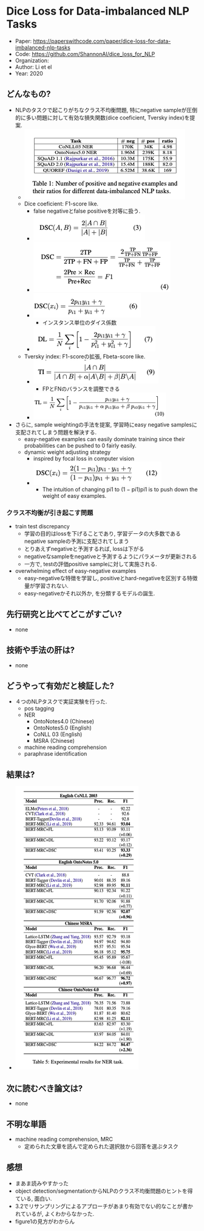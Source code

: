 # Dice Loss for Data-imbalanced NLP Tasks
- Paper: https://paperswithcode.com/paper/dice-loss-for-data-imbalanced-nlp-tasks
- Code: https://github.com/ShannonAI/dice_loss_for_NLP
- Organization: 
- Author: Li et el
- Year: 2020

## どんなもの?
-  NLPのタスクで起こりがちなクラス不均衡問題, 特にnegative sampleが圧倒的に多い問題に対して有効な損失関数(dice coeficient, Tversky index)を提案.
   -  ![](img/figure1.png)
   -  Dice coeficient: F1-score like.
      -  false negativeとfalse positiveを対等に扱う.
      -  ![](img/figure3.png)
      -  ![](img/figure4.png)
      -  ![](img/figure5.png)
         -  インスタンス単位のダイス係数
      -  ![](img/figure6.png)
   -  Tversky index: F1-scoreの拡張, Fbeta-score like.
      -  ![](img/figure7.png)
         -  FPとFNのバランスを調整できる
      -  ![](img/figure8.png)
-  さらに, sample weightingの手法を提案, 学習時にeasy negative samplesに支配されてしまう問題を解決する.
   -  easy-negative examples can easily dominate training since their probabilities can be pushed to 0 fairly easily.
   -  dynamic weight adjusting strategy
      -  inspired by focal loss in computer vision
      -  ![](img/figure9.png)
         -  The intuition of changing pi1 to (1 − pi1)pi1 is to push down the weight of easy examples.

### クラス不均衡が引き起こす問題
- train test discrepancy
  - 学習の目的はlossを下げることであり, 学習データの大多数であるnegative sampleの予測に支配されてしまう
  - とりあえずnegativeと予測するれば, lossは下がる
  - negativeなsampleをnegativeと予測するようにパラメータが更新される
  - 一方で, testの評価positive sampleに対して実施される.
- overwhelming effect of easy-negative examples
  - easy-negativeな特徴を学習し, positiveとhard-negativeを区別する特徴量が学習されない.
  - easy-negativeかそれ以外か, を分類するモデルの誕生.

## 先行研究と比べてどこがすごい?
- none

## 技術や手法の肝は?
- none

## どうやって有効だと検証した?
- ４つのNLPタスクで実証実験を行った.
  - pos tagging
  - NER
    - OntoNotes4.0 (Chinese)
    - OntoNotes5.0 (English)
    - CoNLL 03 (English)
    - MSRA (Chinese)
  - machine reading comprehension
  - paraphrase identification

## 結果は?
- ![](img/figure2.png)

## 次に読むべき論文は?
- none

## 不明な単語
- machine reading comprehension, MRC
  - 定められた文章を読んで定められた選択肢から回答を選ぶタスク

## 感想
- まあま読みやすかった
- object detection/segmentationからNLPのクラス不均衡問題のヒントを得ている, 面白い.
- 3.2でリサンプリングによるアプローチがあまり有効でない的なことが書かれているが, よくわからなかった.
- figure1の見方がわからん
